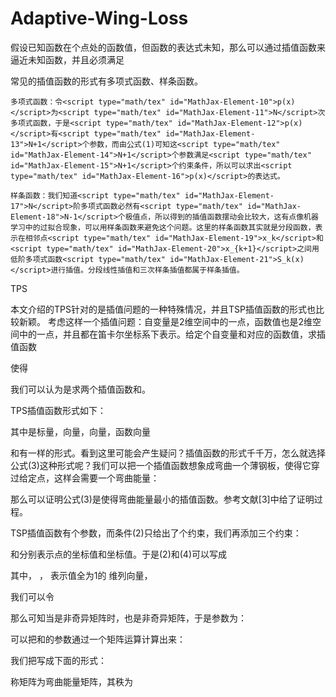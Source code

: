 # Adaptive-Wing-Loss
假设已知函数<script type="math/tex" id="MathJax-Element-1">y=f(x)</script>在<script type="math/tex" id="MathJax-Element-2">N+1</script>个点<script type="math/tex" id="MathJax-Element-3">x_1,x_2,\cdots,x_{N+1}</script>处的函数值<script type="math/tex" id="MathJax-Element-4">y_1,y_2,\cdots,y_{N+1}</script>，但函数的表达式<script type="math/tex" id="MathJax-Element-5">f(x)</script>未知，那么可以通过插值函数<script type="math/tex" id="MathJax-Element-6">p(x)</script>来逼近未知函数<script type="math/tex" id="MathJax-Element-7">f(x)</script>，并且<script type="math/tex" id="MathJax-Element-8">p(x)</script>必须满足
<script type="math/tex; mode=display" id="MathJax-Element-9">p(x_k)=y_k, k=1,2,\cdots,N+1. \tag 1</script>

常见的插值函数的形式有多项式函数、样条函数。

    多项式函数：令<script type="math/tex" id="MathJax-Element-10">p(x)</script>为<script type="math/tex" id="MathJax-Element-11">N</script>次多项式函数，于是<script type="math/tex" id="MathJax-Element-12">p(x)</script>有<script type="math/tex" id="MathJax-Element-13">N+1</script>个参数，而由公式(1)可知这<script type="math/tex" id="MathJax-Element-14">N+1</script>个参数满足<script type="math/tex" id="MathJax-Element-15">N+1</script>个约束条件，所以可以求出<script type="math/tex" id="MathJax-Element-16">p(x)</script>的表达式。

    样条函数：我们知道<script type="math/tex" id="MathJax-Element-17">N</script>阶多项式函数必然有<script type="math/tex" id="MathJax-Element-18">N-1</script>个极值点，所以得到的插值函数摆动会比较大，这有点像机器学习中的过拟合现象，可以用样条函数来避免这个问题。这里的样条函数其实就是分段函数，表示在相邻点<script type="math/tex" id="MathJax-Element-19">x_k</script>和<script type="math/tex" id="MathJax-Element-20">x_{k+1}</script>之间用低阶多项式函数<script type="math/tex" id="MathJax-Element-21">S_k(x)</script>进行插值。分段线性插值和三次样条插值都属于样条插值。

TPS

本文介绍的TPS针对的是插值问题的一种特殊情况，并且TSP插值函数的形式也比较新颖。
考虑这样一个插值问题：自变量<script type="math/tex" id="MathJax-Element-22">\bf x</script>是2维空间中的一点，函数值<script type="math/tex" id="MathJax-Element-23">\bf y</script>也是2维空间中的一点，并且都在笛卡尔坐标系下表示。给定<script type="math/tex" id="MathJax-Element-24">N</script>个自变量<script type="math/tex" id="MathJax-Element-25">{\bf x}_k</script>和对应的函数值<script type="math/tex" id="MathJax-Element-26">{\bf y}_k</script>，求插值函数
<script type="math/tex; mode=display" id="MathJax-Element-27">\Phi(\bf x)=\left[
Φ1(x)Φ2(x)
\right]，</script>

使得
<script type="math/tex; mode=display" id="MathJax-Element-28">{\bf y}_k= \Phi({\bf x}_k). \tag 2</script>

我们可以认为是求两个插值函数<script type="math/tex" id="MathJax-Element-29">\Phi_1(\bf x)</script>和<script type="math/tex" id="MathJax-Element-30">\Phi_2(\bf x)</script>。

TPS插值函数形式如下：
<script type="math/tex; mode=display" id="MathJax-Element-31">\Phi_1(\bf x)=c + \bf a^T \bf x + {\bf w}^T {\bf s}(\bf x) \tag 3</script>

其中<script type="math/tex" id="MathJax-Element-32">c</script>是标量，向量<script type="math/tex" id="MathJax-Element-33">\bf a \in \mathbb R^{2 \times 1}</script>，向量<script type="math/tex" id="MathJax-Element-34">\bf w\in \mathbb R^{N\times 1}</script>，函数向量
<script type="math/tex; mode=display" id="MathJax-Element-35">\bf s(\bf x)=(\sigma(\bf x -\bf x_1), \sigma(\bf x -\bf x_1), \cdots, \sigma(\bf x -\bf x_N))^T</script>

<script type="math/tex; mode=display" id="MathJax-Element-36">\sigma(\bf x)=||\bf x||^2_2\log||\bf x||_2.</script>

<script type="math/tex" id="MathJax-Element-37">\Phi_2(\bf x)</script>和<script type="math/tex" id="MathJax-Element-38">\Phi_1(\bf x)</script>有一样的形式。看到这里可能会产生疑问？插值函数的形式千千万，怎么就选择公式(3)这种形式呢？我们可以把一个插值函数想象成弯曲一个薄钢板，使得它穿过给定点，这样会需要一个弯曲能量：
<script type="math/tex; mode=display" id="MathJax-Element-39">J(\Phi) = \sum_{j=1}^2\iint_{\mathbb R^2}\left(\frac{\partial^2 \Phi_j}{\partial x^2}\right)^2 + 2\left( \frac{\partial^2 \Phi_j}{\partial x \partial y}\right)^2 + \left( \frac{\partial^2 \Phi_j}{\partial y^2}\right)^2dxdy</script>

那么可以证明公式(3)是使得弯曲能量最小的插值函数。参考文献[3]中给了证明过程。

TSP插值函数<script type="math/tex" id="MathJax-Element-40">\Phi_1</script>有<script type="math/tex" id="MathJax-Element-41">N+3</script>个参数，而条件(2)只给出了<script type="math/tex" id="MathJax-Element-42">N</script>个约束，我们再添加三个约束：
<script type="math/tex; mode=display" id="MathJax-Element-43">
∑k=1Nwk=∑k=1Nxxkwk=∑k=1Nxykwk=000
\tag 4</script>

<script type="math/tex" id="MathJax-Element-44">{\bf x}_k^x</script>和<script type="math/tex" id="MathJax-Element-45">{\bf x}_k^y</script>分别表示点<script type="math/tex" id="MathJax-Element-46">\bf x</script>的<script type="math/tex" id="MathJax-Element-47">x</script>坐标值和<script type="math/tex" id="MathJax-Element-48">y</script>坐标值。于是(2)和(4)可以写成
<script type="math/tex; mode=display" id="MathJax-Element-49">\left[
S1TNXT1N00X00
\right] \left[
wca
\right] = \left[
Yx00
\right] \tag 5</script>
其中， <script type="math/tex" id="MathJax-Element-50">(S)_{ij}=\sigma({\bf x}_i-\bf x_j)</script>， <script type="math/tex" id="MathJax-Element-51">1_N</script>表示值全为1的 <script type="math/tex" id="MathJax-Element-52">N</script>维列向量，
<script type="math/tex; mode=display" id="MathJax-Element-53">X = \left[
xx1xx2⋯xxNxy1xy2⋯xyN
\right] </script>

<script type="math/tex; mode=display" id="MathJax-Element-54">Y^x = \left[
yx1yx2⋯yxN
\right] </script>

我们可以令
<script type="math/tex; mode=display" id="MathJax-Element-55">\Gamma =\left[
S1TNXT1N00X00
\right]</script>

那么可知当<script type="math/tex" id="MathJax-Element-56">S</script>是非奇异矩阵时，<script type="math/tex" id="MathJax-Element-57">\Gamma</script>也是非奇异矩阵，于是参数为：
<script type="math/tex; mode=display" id="MathJax-Element-58">\left[
wca
\right]= \Gamma^{-1}\left[
Yx00
\right] \tag 6</script>

可以把<script type="math/tex" id="MathJax-Element-59">\Phi_1</script>和<script type="math/tex" id="MathJax-Element-60">\Phi_2</script>的参数通过一个矩阵运算计算出来：
<script type="math/tex; mode=display" id="MathJax-Element-61">\left[
wxcxaxwycyay
\right]= \Gamma^{-1}\left[
Yx00Yy00
\right] \tag 7</script>

我们把<script type="math/tex" id="MathJax-Element-62">\Gamma^{-1}</script>写成下面的形式：
<script type="math/tex; mode=display" id="MathJax-Element-63">\Gamma^{-1}=\left[
Γ11Γ21Γ12Γ22
\right]</script>

称矩阵<script type="math/tex" id="MathJax-Element-64">\Gamma{11}</script>为弯曲能量矩阵，其秩为<script type="math/tex" id="MathJax-Element-65">N-3</script>

